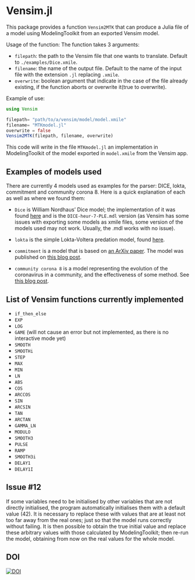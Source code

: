# Vensim.jl 

This package provides a function `Vensim2MTK` that can produce a Julia file of a model using ModelingToolkit from an exported Vensim model.

Usage of the function: 
The function takes 3 arguments:
- `filepath`: the path to the Vensim file that one wants to translate. Default to `./examples/Dice.xmile`.
- `filename`: the name of the output file. Default to the name of the input file with the extension `.jl` replacing `.xmile`.
- `overwrite`: boolean argument that indicate in the case of the file already existing, if the function aborts or overwrite it(true to overwrite).

Example of use:
```julia
using Vensim

filepath= "path/to/a/vensim/model/model.xmile"
filename= "MTKmodel.jl"
overwrite = false
Vensim2MTK(filepath, filename, overwrite) 
```
This code will write in the file `MTKmodel.jl` an implementation in ModelingToolkit of the model exported in `model.xmile` from the Vensim app.


## Examples of models used

There are currently 4 models used as examples for the parser: 
DICE, lokta, commitment and community corona 8. Here is a quick explanation of each as well as where we found them: 

- `Dice` is William Nordhaus’ Dice model; the implementation of it was found [here](https://metasd.com/2010/06/dice/) and is the `DICE-heur-7-PLE.mdl` version (as Vensim has some issues with exporting some models as xmile files, some version of the models used may not work. Usually, the .mdl works with no issue).

- `lokta` is the simple Lokta-Voltera predation model, found [here](http://www.shodor.org/refdesk/BioPortal/model/VSpredatorPrey?level=advanced).

- `commitment` is a model that is based on [an ArXiv paper](https://doi.org/10.48550/arXiv.1209.3546). The model was published on [this blog post](https://metasd.com/2012/09/encouraging-moderation/).

- `community corona 8` is a model representing the evolution of the coronavirus in a community, and the effectiveness of some method. See [this blog post](https://metasd.com/2020/03/community-coronavirus-model-bozeman/).
## List of Vensim functions currently implemented

- `if_then_else`
- `EXP` 
- `LOG`
- `GAME` (will not cause an error but not implemented, as there is no interactive mode yet)
- `SMOOTH`
- `SMOOTHi`
- `STEP`
- `MAX`
- `MIN`
- `LN`
- `ABS`
- `COS`
- `ARCCOS`
- `SIN`
- `ARCSIN`
- `TAN`
- `ARCTAN`
- `GAMMA_LN`
- `MODULO`
- `SMOOTH3`
- `PULSE`
- `RAMP`
- `SMOOTH3i`
- `DELAY1`
- `DELAY1I`


## Issue #12 

If some variables need to be initialised by other variables that are not directly initialised, the program automatically initialises them with a default value (42). It is necessary to replace these with values that are at least not too far away from the real ones; just so that the model runs correctly without failing. It is then possible to obtain the true initial value and replace these arbitrary values with those calculated by ModelingToolkit; then re-run the model, obtaining from now on the real values for the whole model. 

## DOI 

[![DOI](https://zenodo.org/badge/662031882.svg)](https://zenodo.org/badge/latestdoi/662031882)
